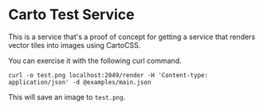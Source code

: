 # Carto Test Service #
This is a service that's a proof of concept for getting a service that
renders vector tiles into images using CartoCSS.

You can exercise it with the following curl command.
```
curl -o test.png localhost:2049/render -H 'Content-type: application/json' -d @examples/main.json
```
This will save an image to `test.png`.
